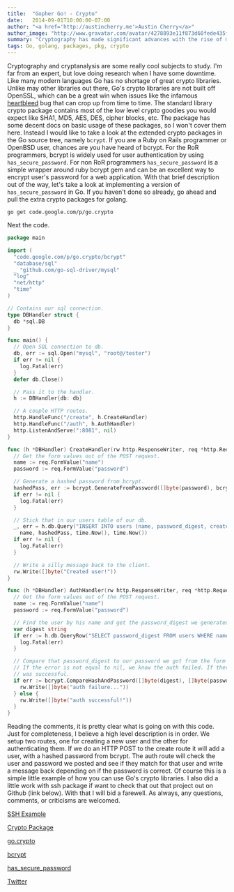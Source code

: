 ```yaml
---
title:  "Gopher Go! - Crypto"
date:   2014-09-01T10:00:00-07:00
author: "<a href='http://austincherry.me'>Austin Cherry</a>"
author_image: "http://www.gravatar.com/avatar/4278893e11f873d60fede435f1ae08aa.png?r=x&amp;s=320"
summary: "Cryptography has made significant advances with the rise of modern computing. In today's golang article we are going to take a peek at a couple of Go crypto packages."
tags: Go, golang, packages, pkg, crypto
---
```


Cryptography and cryptanalysis are some really cool subjects to study. I'm far from an expert, but love doing research when I have some downtime. Like many modern languages Go has no shortage of great crypto libraries. Unlike may other libraries out there, Go's crypto libraries are not built off OpenSSL, which can be a great win when issues like the infamous [heartbleed](http://heartbleed.com/) bug that can crop up from time to time. The standard library crypto package contains most of the low level crypto goodies you would expect like SHA1, MD5, AES, DES, cipher blocks, etc. The package has some decent docs on basic usage of these packages, so I won't cover them here. Instead I would like to take a look at the extended crypto packages in the Go source tree, namely `bcrypt`. If you are a Ruby on Rails programmer or OpenBSD user, chances are you have heard of bcrypt. For the RoR programmers, bcrypt is widely used for user authentication by using `has_secure_password`. For non RoR programmers `has_secure_password` is a simple wrapper around ruby bcrypt gem and can be an excellent way to encrypt user's password for a web application. With that brief description out of the way, let's take a look at implementing a version of `has_secure_password` in Go. If you haven't done so already, go ahead and pull the extra crypto packages for golang.

`go get code.google.com/p/go.crypto`

Next the code.

```go
package main

import (
  "code.google.com/p/go.crypto/bcrypt"
  "database/sql"
  _ "github.com/go-sql-driver/mysql"
  "log"
  "net/http"
  "time"
)

// Contains our sql connection.
type DBHandler struct {
  db *sql.DB
}

func main() {
  // Open SQL connection to db.
  db, err := sql.Open("mysql", "root@/tester")
  if err != nil {
    log.Fatal(err)
  }
  defer db.Close()

  // Pass it to the handler.
  h := DBHandler{db: db}

  // A couple HTTP routes.
  http.HandleFunc("/create", h.CreateHandler)
  http.HandleFunc("/auth", h.AuthHandler)
  http.ListenAndServe(":8081", nil)
}

func (h *DBHandler) CreateHandler(rw http.ResponseWriter, req *http.Request) {
  // Get the form values out of the POST request.
  name := req.FormValue("name")
  password := req.FormValue("password")

  // Generate a hashed password from bcrypt.
  hashedPass, err := bcrypt.GenerateFromPassword([]byte(password), bcrypt.MinCost)
  if err != nil {
    log.Fatal(err)
  }

  // Stick that in our users table of our db.
  _, err = h.db.Query("INSERT INTO users (name, password_digest, created_at, updated_at) VALUES(?,?,?,?)",
    name, hashedPass, time.Now(), time.Now())
  if err != nil {
    log.Fatal(err)
  }

  // Write a silly message back to the client.
  rw.Write([]byte("Created user!"))
}

func (h *DBHandler) AuthHandler(rw http.ResponseWriter, req *http.Request) {
  // Get the form values out of the POST request.
  name := req.FormValue("name")
  password := req.FormValue("password")

  // Find the user by his name and get the password_digest we generated in the create method out.
  var digest string
  if err := h.db.QueryRow("SELECT password_digest FROM users WHERE name = ?", name).Scan(&digest); err != nil {
    log.Fatal(err)
  }

  // Compare that password_digest to our password we got from the form value.
  // If the error is not equal to nil, we know the auth failed. If there is no error, it
  // was successful.
  if err := bcrypt.CompareHashAndPassword([]byte(digest), []byte(password)); err != nil {
    rw.Write([]byte("auth failure..."))
  } else {
    rw.Write([]byte("auth successful!"))
  }
}
```

Reading the comments, it is pretty clear what is going on with this code. Just for completeness, I believe a high level description is in order. We setup two routes, one for creating a new user and the other for authenticating them. If we do an HTTP POST to the create route it will add a user, with a hashed password from bcrypt. The auth route will check the user and password we posted and see if they match for that user and write a message back depending on if the password is correct. Of course this is a simple little example of how you can use Go's crypto libraries. I also did a little work with ssh package if want to check that out that project out on Github (link below). With that I will bid a farewell. As always, any questions, comments, or criticisms are welcomed.

[SSH Example](https://github.com/acmacalister/kirk)

[Crypto Package](http://golang.org/pkg/crypto/)

[go.crypto](http://godoc.org/code.google.com/p/go.crypto)

[bcrypt](http://godoc.org/code.google.com/p/go.crypto/bcrypt)

[has\_secure\_password](http://api.rubyonrails.org/classes/ActiveModel/SecurePassword/InstanceMethodsOnActivation.html)

[Twitter](https://twitter.com/acmacalister)